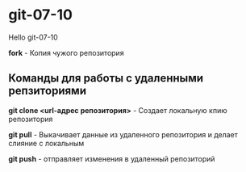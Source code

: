 # git-07-10

Hello git-07-10

**fork** - Копия чужого репозитория 

## Команды для работы с удаленными репзиториями

**git clone <url-адрес репозитория>** - Создает локальную кпию репозитория

**git pull** - Выкачивает данные из удаленного репозитория и делает слияние с локальным

**git push** - отправляет изменения в удаленный репозиторий